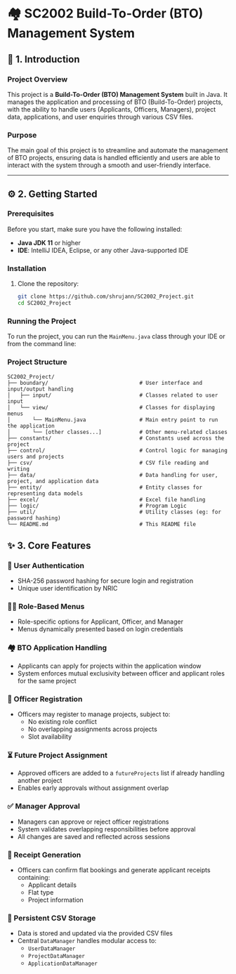 # 🏘️ SC2002 Build-To-Order (BTO) Management System

## 📌 1. Introduction

### Project Overview

This project is a **Build-To-Order (BTO) Management System** built in Java. It manages the application and processing of BTO (Build-To-Order) projects, with the ability to handle users (Applicants, Officers, Managers), project data, applications, and user enquiries through various CSV files.

### Purpose

The main goal of this project is to streamline and automate the management of BTO projects, ensuring data is handled efficiently and users are able to interact with the system through a smooth and user-friendly interface.

---

## ⚙️ 2. Getting Started

### Prerequisites

Before you start, make sure you have the following installed:

- **Java JDK 11** or higher
- **IDE**: IntelliJ IDEA, Eclipse, or any other Java-supported IDE

### Installation

1. Clone the repository:

    ```bash
    git clone https://github.com/shrujann/SC2002_Project.git
    cd SC2002_Project
    ```

### Running the Project

To run the project, you can run the `MainMenu.java` class through your IDE or from the command line:

### Project Structure

```
SC2002_Project/
├── boundary/                             # User interface and input/output handling
│   ├── input/                            # Classes related to user input
│   └── view/                             # Classes for displaying menus
│       └── MainMenu.java                 # Main entry point to run the application
│       └── [other classes...]            # Other menu-related classes
├── constants/                            # Constants used across the project
├── control/                              # Control logic for managing users and projects
├── csv/                                  # CSV file reading and writing
├── data/                                 # Data handling for user, project, and application data
├── entity/                               # Entity classes for representing data models
├── excel/                                # Excel file handling
├── logic/                                # Program Logic
├── util/                                 # Utility classes (eg: for password hashing)
└── README.md                             # This README file

```
## ✨ 3. Core Features

### 🔐 User Authentication
- SHA-256 password hashing for secure login and registration  
- Unique user identification by NRIC

### 🧑‍💼 Role-Based Menus
- Role-specific options for Applicant, Officer, and Manager  
- Menus dynamically presented based on login credentials

### 🏘️ BTO Application Handling
- Applicants can apply for projects within the application window  
- System enforces mutual exclusivity between officer and applicant roles for the same project

### 🧾 Officer Registration
- Officers may register to manage projects, subject to:
  - No existing role conflict  
  - No overlapping assignments across projects  
  - Slot availability

### ⏳ Future Project Assignment
- Approved officers are added to a `futureProjects` list if already handling another project  
- Enables early approvals without assignment overlap

### ✅ Manager Approval
- Managers can approve or reject officer registrations  
- System validates overlapping responsibilities before approval  
- All changes are saved and reflected across sessions

### 📄 Receipt Generation
- Officers can confirm flat bookings and generate applicant receipts containing:
  - Applicant details  
  - Flat type  
  - Project information

### 💾 Persistent CSV Storage
- Data is stored and updated via the provided CSV files  
- Central `DataManager` handles modular access to:
  - `UserDataManager`  
  - `ProjectDataManager`  
  - `ApplicationDataManager`
